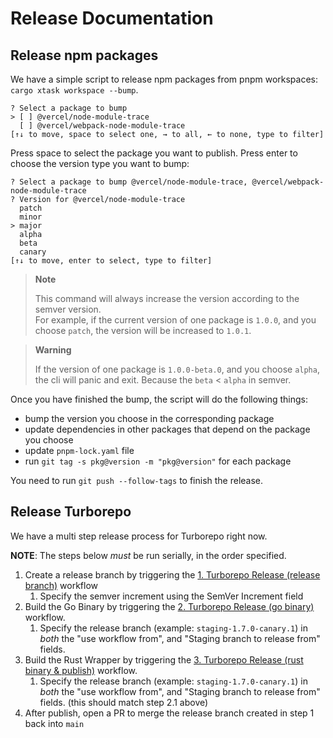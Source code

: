 # Release Documentation

## Release npm packages

We have a simple script to release npm packages from pnpm workspaces: `cargo xtask workspace --bump`.

```text
? Select a package to bump
> [ ] @vercel/node-module-trace
  [ ] @vercel/webpack-node-module-trace
[↑↓ to move, space to select one, → to all, ← to none, type to filter]
```

Press space to select the package you want to publish.
Press enter to choose the version type you want to bump:

```text
? Select a package to bump @vercel/node-module-trace, @vercel/webpack-node-module-trace
? Version for @vercel/node-module-trace
  patch
  minor
> major
  alpha
  beta
  canary
[↑↓ to move, enter to select, type to filter]
```

> **Note**
>
> This command will always increase the version according to the semver version. <br/>
> For example, if the current version of one package is `1.0.0`, and you choose `patch`, the version will be increased to `1.0.1`. <br/>

> **Warning**
>
> If the version of one package is `1.0.0-beta.0`, and you choose `alpha`, the cli will panic and exit. Because the `beta` < `alpha` in semver.

Once you have finished the bump, the script will do the following things:

- bump the version you choose in the corresponding package
- update dependencies in other packages that depend on the package you choose
- update `pnpm-lock.yaml` file
- run `git tag -s pkg@version -m "pkg@version"` for each package

You need to run `git push --follow-tags` to finish the release.

## Release Turborepo

We have a multi step release process for Turborepo right now.

**NOTE**: The steps below _must_ be run serially, in the order specified.

1. Create a release branch by triggering the [1. Turborepo Release (release branch)](https://github.com/vercel/turbo/actions/workflows/turborepo-release-step-1.yml) workflow
   1. Specify the semver increment using the SemVer Increment field
1. Build the Go Binary by triggering the [2. Turborepo Release (go binary)](https://github.com/vercel/turbo/actions/workflows/turborepo-release-step-2.yml) workflow.
   1. Specify the release branch (example: `staging-1.7.0-canary.1`) in _both_ the "use workflow from", and "Staging branch to release from" fields.
1. Build the Rust Wrapper by triggering the [3. Turborepo Release (rust binary & publish)](https://github.com/vercel/turbo/actions/workflows/turborepo-release-step-3.yml) workflow.
   1. Specify the release branch (example: `staging-1.7.0-canary.1`) in _both_ the "use workflow from", and "Staging branch to release from" fields. (this should match step 2.1 above)
1. After publish, open a PR to merge the release branch created in step 1 back into `main`
